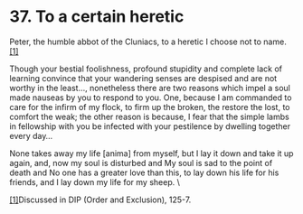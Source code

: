 # 37. To a certain heretic

Peter, the humble abbot of the Cluniacs, to a heretic I choose not to name.[\[1\]](applewebdata://F847056C-93D8-47D6-AAA6-6242D36C5865#\_ftn1)

Though your bestial foolishness, profound stupidity and complete lack of learning convince that your wandering senses are despised and are not worthy in the least…, nonetheless there are two reasons which impel a soul made nauseas by you to respond to you. One, because I am commanded to care for the infirm of my flock, to firm up the broken, the restore the lost, to comfort the weak; the other reason is because, I fear that the simple lambs in fellowship with you be infected with your pestilence by dwelling together every day…

None takes away my life \[anima] from myself, but I lay it down and take it up again, and, now my soul is disturbed and My soul is sad to the point of death and No one has a greater love than this, to lay down his life for his friends, and I  lay down my life for my sheep. \


[\[1\]](applewebdata://F847056C-93D8-47D6-AAA6-6242D36C5865#\_ftnref1)Discussed in DIP (Order and Exclusion), 125-7.
